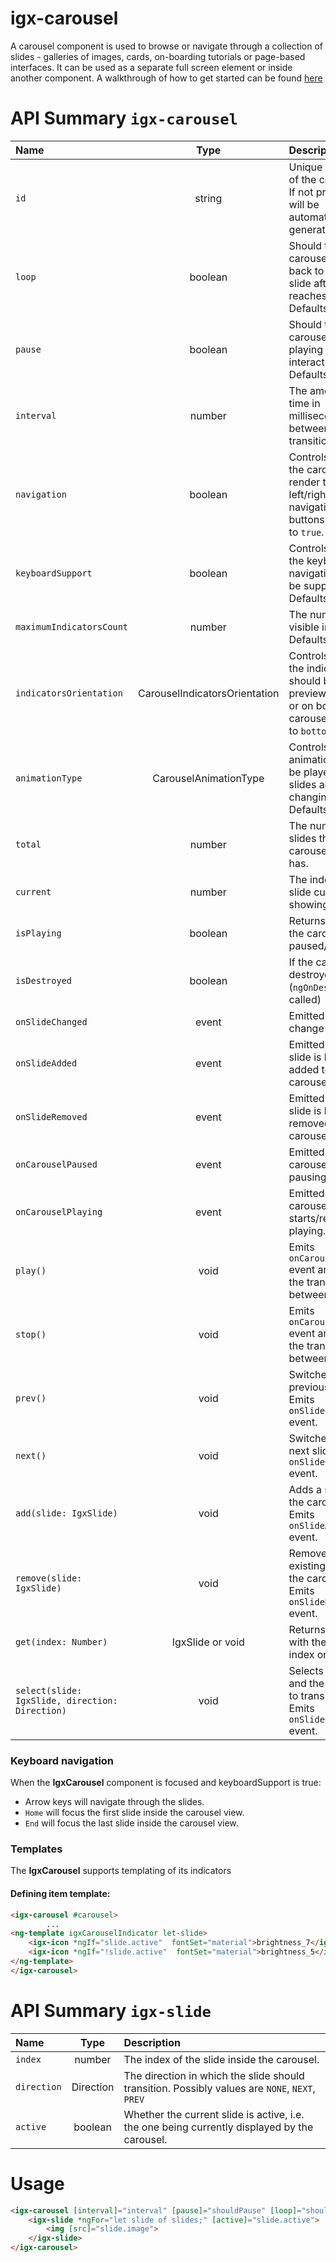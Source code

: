 # igx-carousel

A carousel component is used to browse or navigate through a collection of slides - galleries of images,
cards, on-boarding tutorials or page-based interfaces. It can be used as a separate full screen element
or inside another component.
A walkthrough of how to get started can be found [here](https://www.infragistics.com/products/ignite-ui-angular/angular/components/carousel.html)

# API Summary `igx-carousel`
| Name   |      Type      |  Description |
|:----------|:-------------:|:------|
| `id` | string | Unique identifier of the component. If not provided it will be automatically generated.|
| `loop` |  boolean | Should the carousel wrap back to the first slide after it reaches the last. Defaults to `true`. |
| `pause` | boolean | Should the carousel stop playing on user interaction. Defaults to `true`.  |
| `interval` | number | The amount of time in milliseconds between slides transition. |
| `navigation` | boolean | Controls should the carousel render the left/right navigation buttons. Defaults to `true`. |
| `keyboardSupport` | boolean | Controls should the keyboard navigation should be supported. Defaults to `true`. |
| `maximumIndicatorsCount` | number | The number of visible indicators. Defaults to `5`. |
| `indicatorsOrientation` | CarouselIndicatorsOrientation | Controls whether the indicators should be previewed on top or on bottom of carousel. Defaults to `bottom`. |
| `animationType` | CarouselAnimationType | Controls what animation should be played when slides are changing. Defaults to `slide`. |
| `total` | number | The number of slides the carousel currently has.  |
| `current` | number | The index of the slide currently showing. |
| `isPlaying` | boolean | Returns whether the carousel is paused/playing. |
| `isDestroyed` | boolean | If the carousel is destroyed (`ngOnDestroy` was called) |
| `onSlideChanged` | event | Emitted on slide change |
| `onSlideAdded` | event | Emitted when a slide is being added to the carousel |
| `onSlideRemoved`| event | Emitted whe a slide is being removed from the carousel |
| `onCarouselPaused` | event | Emitted when the carousel is pausing. |
| `onCarouselPlaying`| event | Emitted when the carousel starts/resumes playing. |
| `play()` | void | Emits `onCarouselPlaying` event and starts the transition between slides. |
| `stop()` | void | Emits `onCarouselPaused` event and stops the transition between slides. |
| `prev()` | void | Switches to the previous slide. Emits `onSlideChanged` event. |
| `next()` | void | Switches to the next slide. Emits `onSlideChanged` event. |
| `add(slide: IgxSlide)` | void | Adds a slide to the carousel. Emits `onSlideAdded` event. |
| `remove(slide: IgxSlide)` | void | Removes an existing slide from the carousel. Emits `onSlideRemoved` event. |
| `get(index: Number)` | IgxSlide or void | Returns the slide with the given index or null. |
| `select(slide: IgxSlide, direction: Direction)`| void | Selects the slide and the direction to transition to. Emits `onSlideChanged` event. |

### Keyboard navigation
When the **IgxCarousel** component is focused and keyboardSupport is true:
- Arrow keys will navigate through the slides.
- `Home` will focus the first slide inside the carousel view.
- `End` will focus the last slide inside the carousel view.

### Templates
The **IgxCarousel** supports templating of its indicators

#### Defining item template:
```html
<igx-carousel #carousel>
        ...
<ng-template igxCarouselIndicator let-slide>
    <igx-icon *ngIf="slide.active"  fontSet="material">brightness_7</igx-icon>
    <igx-icon *ngIf="!slide.active"  fontSet="material">brightness_5</igx-icon>
</ng-template>
</igx-carousel>
```

# API Summary `igx-slide`
| Name   |      Type      |  Description |
|:----------|:-------------:|:------|
| `index` |  number | The index of the slide inside the carousel. |
| `direction` |  Direction | The direction in which the slide should transition. Possibly values are `NONE`, `NEXT`, `PREV` |
| `active`| boolean | Whether the current slide is active, i.e. the one being currently displayed by the carousel. |

# Usage
```html
<igx-carousel [interval]="interval" [pause]="shouldPause" [loop]="shouldLoop">
    <igx-slide *ngFor="let slide of slides;" [active]="slide.active">
        <img [src]="slide.image">
    </igx-slide>
</igx-carousel>
```
